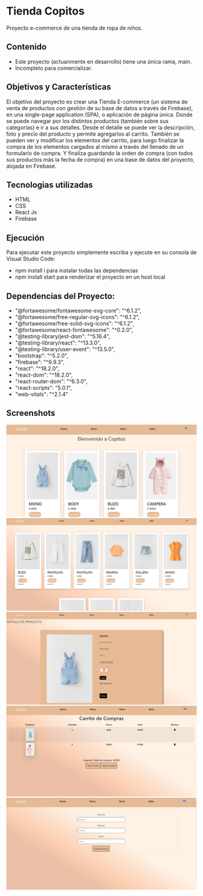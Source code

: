 
# Tienda Copitos

Proyecto e-commerce de una tienda de ropa de niños.


## Contenido

 - Este proyecto (actuanmente en desarrollo) tiene una única rama, main.
 - Incompleto para comercializar.

## Objetivos y Características

El objetivo del proyecto es crear una Tienda E-commerce (un sistema de venta de productos con gestión de su base de datos a través de Firebase), en una single-page application (SPA), o aplicación de página única. Donde se puede navegar por los distintos productos (también sobre sus categorías) e ir a sus detalles. Desde el detalle se puede ver la descripción, foto y precio del producto y permite agregarlos al carrito. También se pueden ver y modificar los elementos del carrito, para luego finalizar la compra de los elementos cargados al mismo a través del llenado de un formulario de compra. Y finaliza guardando la orden de compra (con todos sus productos más la fecha de compra) en una base de datos del proyecto, alojada en Firebase.


## Tecnologias utilizadas

- HTML
- CSS
- React Js
- Firebase
## Ejecución
Para ejecutar este proyecto simplemente escriba y ejecute en su consola de Visual Studio Code:
- npm install i para instalar todas las dependencias
- npm install start para renderizar el proyecto en un host local
## Dependencias del Proyecto:

- "@fortawesome/fontawesome-svg-core": "^6.1.2",
- "@fortawesome/free-regular-svg-icons": "^6.1.2",
- "@fortawesome/free-solid-svg-icons": "^6.1.2",
- "@fortawesome/react-fontawesome": "^0.2.0",
- "@testing-library/jest-dom": "^5.16.4",
- "@testing-library/react": "^13.3.0",
- "@testing-library/user-event": "^13.5.0",
- "bootstrap": "^5.2.0",
- "firebase": "^9.9.3",
- "react": "^18.2.0",
- "react-dom": "^18.2.0",
- "react-router-dom": "^6.3.0",
- "react-scripts": "5.0.1",
- "web-vitals": "^2.1.4"
## Screenshots

![home](/public/img/home.png)
![categoria](/public/img/categoria.png)
![detalle](/public/img/detalle.png)
![carrito](/public/img/carrito.png)
![formulario](/public/img/formulario.png)






<!-- # Getting Started with Create React App

This project was bootstrapped with [Create React App](https://github.com/facebook/create-react-app).

## Available Scripts

In the project directory, you can run:

### `npm start`

Runs the app in the development mode.\
Open [http://localhost:3000](http://localhost:3000) to view it in your browser.

The page will reload when you make changes.\
You may also see any lint errors in the console.

### `npm test`

Launches the test runner in the interactive watch mode.\
See the section about [running tests](https://facebook.github.io/create-react-app/docs/running-tests) for more information.

### `npm run build`

Builds the app for production to the `build` folder.\
It correctly bundles React in production mode and optimizes the build for the best performance.

The build is minified and the filenames include the hashes.\
Your app is ready to be deployed!

See the section about [deployment](https://facebook.github.io/create-react-app/docs/deployment) for more information.

### `npm run eject`

**Note: this is a one-way operation. Once you `eject`, you can't go back!**

If you aren't satisfied with the build tool and configuration choices, you can `eject` at any time. This command will remove the single build dependency from your project.

Instead, it will copy all the configuration files and the transitive dependencies (webpack, Babel, ESLint, etc) right into your project so you have full control over them. All of the commands except `eject` will still work, but they will point to the copied scripts so you can tweak them. At this point you're on your own.

You don't have to ever use `eject`. The curated feature set is suitable for small and middle deployments, and you shouldn't feel obligated to use this feature. However we understand that this tool wouldn't be useful if you couldn't customize it when you are ready for it.

## Learn More

You can learn more in the [Create React App documentation](https://facebook.github.io/create-react-app/docs/getting-started).

To learn React, check out the [React documentation](https://reactjs.org/).

### Code Splitting

This section has moved here: [https://facebook.github.io/create-react-app/docs/code-splitting](https://facebook.github.io/create-react-app/docs/code-splitting)

### Analyzing the Bundle Size

This section has moved here: [https://facebook.github.io/create-react-app/docs/analyzing-the-bundle-size](https://facebook.github.io/create-react-app/docs/analyzing-the-bundle-size)

### Making a Progressive Web App

This section has moved here: [https://facebook.github.io/create-react-app/docs/making-a-progressive-web-app](https://facebook.github.io/create-react-app/docs/making-a-progressive-web-app)

### Advanced Configuration

This section has moved here: [https://facebook.github.io/create-react-app/docs/advanced-configuration](https://facebook.github.io/create-react-app/docs/advanced-configuration)

### Deployment

This section has moved here: [https://facebook.github.io/create-react-app/docs/deployment](https://facebook.github.io/create-react-app/docs/deployment)

### `npm run build` fails to minify

This section has moved here: [https://facebook.github.io/create-react-app/docs/troubleshooting#npm-run-build-fails-to-minify](https://facebook.github.io/create-react-app/docs/troubleshooting#npm-run-build-fails-to-minify)
 -->